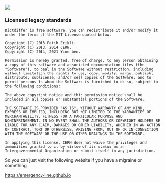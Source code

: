 ![](https://raw.githubusercontent.com/fatiherikli/hospital/master/interface.svg)


### Licensed legacy standards

	Dictdiffer is free software; you can redistribute it and/or modify it
	under the terms of the MIT License quoted below.

	Copyright (C) 2013 Fatih Erikli.
	Copyright (C) 2013, 2014 CERN.
	Copyright (C) 2014, 2021 Yine ben.

	Permission is hereby granted, free of charge, to any person obtaining
	a copy of this software and associated documentation files (the
	"Software"), to deal in the Software without restriction, including
	without limitation the rights to use, copy, modify, merge, publish,
	distribute, sublicense, and/or sell copies of the Software, and to
	permit persons to whom the Software is furnished to do so, subject to
	the following conditions:

	The above copyright notice and this permission notice shall be
	included in all copies or substantial portions of the Software.

	THE SOFTWARE IS PROVIDED "AS IS", WITHOUT WARRANTY OF ANY KIND,
	EXPRESS OR IMPLIED, INCLUDING BUT NOT LIMITED TO THE WARRANTIES OF
	MERCHANTABILITY, FITNESS FOR A PARTICULAR PURPOSE AND
	NONINFRINGEMENT. IN NO EVENT SHALL THE AUTHORS OR COPYRIGHT HOLDERS BE
	LIABLE FOR ANY CLAIM, DAMAGES OR OTHER LIABILITY, WHETHER IN AN ACTION
	OF CONTRACT, TORT OR OTHERWISE, ARISING FROM, OUT OF OR IN CONNECTION
	WITH THE SOFTWARE OR THE USE OR OTHER DEALINGS IN THE SOFTWARE.

	In applying this license, CERN does not waive the privileges and
	immunities granted to it by virtue of its status as an
	Intergovernmental Organization or submit itself to any jurisdiction.

So you can just visit the following website if you have a migraine or something

<https://emergency-line.github.io>
